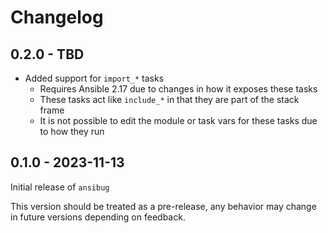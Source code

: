 # Changelog

## 0.2.0 - TBD

+ Added support for `import_*` tasks
  + Requires Ansible 2.17 due to changes in how it exposes these tasks
  + These tasks act like `include_*` in that they are part of the stack frame
  + It is not possible to edit the module or task vars for these tasks due to how they run

## 0.1.0 - 2023-11-13

Initial release of `ansibug`

This version should be treated as a pre-release, any behavior may change in future versions depending on feedback.
